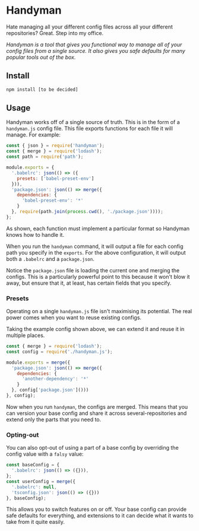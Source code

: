 # Handyman

Hate managing all your different config files across all your different repositories? Great. Step into my office.

*Handyman is a tool that gives you functional way to manage all of your config files from a single source. It also gives you safe defaults for many popular tools out of the box.*

## Install

```sh
npm install [to be decided]
```

## Usage

Handyman works off of a single source of truth. This is in the form of a `handyman.js` config file. This file exports functions for each file it will manage. For example:

```js
const { json } = require('handyman');
const { merge } = require('lodash');
const path = require('path');

module.exports = {
  '.babelrc': json(() => ({
    presets: ['babel-preset-env']
  })),
  'package.json': json(() => merge({
    dependencies: {
      'babel-preset-env': '*'
    }
  }, require(path.join(process.cwd(), './package.json'))));
};
```

As shown, each function must implement a particular format so Handyman knows how to handle it.

When you run the `handyman` command, it will output a file for each config path you specify in the `exports`. For the above configuration, it will output both a `.babelrc` and a `package.json`.

Notice the `package.json` file is loading the current one and merging the configs. This is a particularly powerful point to this because it won't blow it away, but ensure that it, at least, has certain fields that you specify.

### Presets

Operating on a single `handyman.js` file isn't maximising its potential. The real power comes when you want to reuse existing configs.

Taking the example config shown above, we can extend it and reuse it in multiple places.

```js
const { merge } = require('lodash');
const config = require('./handyman.js');

module.exports = merge({
  'package.json': json(() => merge({
    dependencies: {
      'another-dependency': '*'
    }
  }, config['package.json']()))
}, config);
```

Now when you run `handyman`, the configs are merged. This means that you can version your base config and share it across several-repositories and extend only the parts that you need to.

### Opting-out

You can also opt-out of using a part of a base config by overriding the config value with a `falsy` value:

```js
const baseConfig = {
  '.babelrc': json(() => ({})),
};
const userConfig = merge({
  '.babelrc': null,
  'tsconfig.json': json(() => ({}))
}, baseConfig);
```

This allows you to switch features on or off. Your base config can provide safe defaults for everything, and extensions to it can decide what it wants to take from it quite easily.
